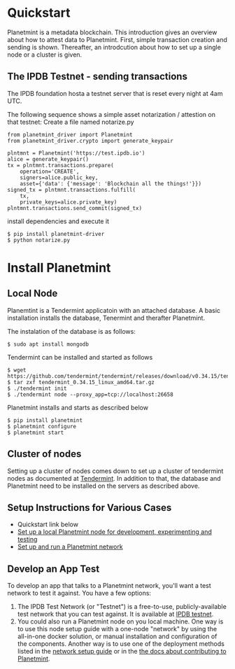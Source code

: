 <!---
Copyright © 2020 Interplanetary Database Association e.V.,
Planetmint and IPDB software contributors.
SPDX-License-Identifier: (Apache-2.0 AND CC-BY-4.0)
Code is Apache-2.0 and docs are CC-BY-4.0
--->



# Quickstart 
Planetmint is a metadata blockchain. This introduction gives an overview about how to attest data to Planetmint. First, simple transaction creation and sending is shown. Thereafter, an introdcution about how to set up a single node or a cluster is given. 



## The IPDB Testnet - sending transactions
The IPDB foundation hosta a testnet server that is reset every night at 4am UTC.

The following sequence shows a simple asset notarization / attestion on that testnet:
Create a file named notarize.py

```
from planetmint_driver import Planetmint
from planetmint_driver.crypto import generate_keypair

plntmnt = Planetmint('https://test.ipdb.io')
alice = generate_keypair()
tx = plntmnt.transactions.prepare(
    operation='CREATE',
    signers=alice.public_key,
    asset={'data': {'message': 'Blockchain all the things!'}})
signed_tx = plntmnt.transactions.fulfill(
    tx,
    private_keys=alice.private_key)
plntmnt.transactions.send_commit(signed_tx)
```

install dependencies and execute it

```
$ pip install planetmint-driver
$ python notarize.py
```
# Install Planetmint
## Local Node
Planemtint is a Tendermint applicatoin with an attached database.
A basic installation installs the database, Tenermint and therafter Planetmint.

The instalation of the database is as follows:
```
$ sudo apt install mongodb
```
Tendermint can be installed and started as follows
```
$ wget https://github.com/tendermint/tendermint/releases/download/v0.34.15/tendermint_0.34.15_linux_amd64.tar.gz
$ tar zxf tendermint_0.34.15_linux_amd64.tar.gz
$ ./tendermint init
$ ./tendermint node --proxy_app=tcp://localhost:26658
```
Planetmint installs and starts as described below
```
$ pip install planetmint
$ planetmint configure
$ planetmint start
```

## Cluster of nodes
Setting up a cluster of nodes comes down to set up a cluster of tendermint nodes as documented at [Tendermint](https://docs.tendermint.com/v0.35/introduction/quick-start.html#cluster-of-nodes). In addition to that, the database and Planetmint need to be installed on the servers as described above. 

## Setup Instructions for Various Cases

- Quickstart link below
- [Set up a local Planetmint node for development, experimenting and testing](../node-setup/index)
- [Set up and run a Planetmint network](../network-setup/index)

## Develop an App Test 

To develop an app that talks to a Planetmint network, you'll want a test network to test it against. You have a few options:

1. The IPDB Test Network (or "Testnet") is a free-to-use, publicly-available test network that you can test against. It is available at [IPDB testnet](https://test.ipdb.io/).
1. You could also run a Planetmint node on you local machine. One way is to use this node setup guide with a one-node "network" by using the all-in-one docker solution, or manual installation and configuration of the components. Another way is to use one of the deployment methods listed in the [network setup guide](../network-setup/index) or in the [the docs about contributing to Planetmint](../contributing/index).
